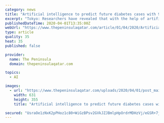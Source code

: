 ```yaml
---
category: news
title: "Artificial intelligence to predict future diabetes cases with 94% accuracy"
excerpt: "Tokyo: Researchers have revealed that with the help of artificial intelligence (AI) their trained computer model predicted the future incidence of diabetes with an overall accuracy of 94.9 per cent. Artificial intelligence (AI) is the development of ..."
publishedDateTime: 2020-04-01T13:35:00Z
webUrl: "https://www.thepeninsulaqatar.com/article/01/04/2020/Artificial-intelligence-to-predict-future-diabetes-cases-with-94-accuracy"
type: article
quality: 35
heat: 35
published: false

provider:
  name: The Peninsula
  domain: thepeninsulaqatar.com

topics:
  - AI

images:
  - url: "https://www.thepeninsulaqatar.com/uploads/2020/04/01/post_main_cover/7dfb801b7ef966b2a229790a3ac68f5022bfe20b.jpg"
    width: 631
    height: 355
    title: "Artificial intelligence to predict future diabetes cases with 94% accuracy"

secured: "UsraOe1zNxK2pPHoz1c80+WiGzBPsv2GVkJZJBmlpHpOrdrMDHzVj/eGSR+7jFbIj9Jo+Em9gMTJPhedM8CLPqlMoR6ooRpWtiZHqhxtJKI1NkyeZALJRfx4vrGdy/zhItekxwwUPEMiluoTrwF+tkT1+N3R/Oj0EAC4qVwKNu7nGO/kSiUSskIpWSBJPIGCPqYBP7die4OhI0D4qjv0m2BpbP3ftMc8ulrcdNsKzxO8wHgyGXlr7pk66iKQ/ArdFXOuWEG+Edx1YfPLchGhmdJ1MdDVVYOlV2YrEk2kDXMKlr34bxe+tikELYdHIkqQ;AbIz9cHyozB5uGll0TE7RQ=="
---
```


